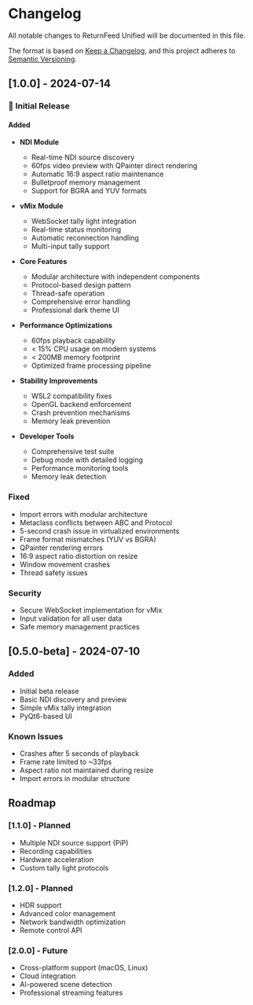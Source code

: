 # Changelog

All notable changes to ReturnFeed Unified will be documented in this file.

The format is based on [Keep a Changelog](https://keepachangelog.com/en/1.0.0/),
and this project adheres to [Semantic Versioning](https://semver.org/spec/v2.0.0.html).

## [1.0.0] - 2024-07-14

### 🎉 Initial Release

#### Added
- **NDI Module**
  - Real-time NDI source discovery
  - 60fps video preview with QPainter direct rendering
  - Automatic 16:9 aspect ratio maintenance
  - Bulletproof memory management
  - Support for BGRA and YUV formats

- **vMix Module**
  - WebSocket tally light integration
  - Real-time status monitoring
  - Automatic reconnection handling
  - Multi-input tally support

- **Core Features**
  - Modular architecture with independent components
  - Protocol-based design pattern
  - Thread-safe operation
  - Comprehensive error handling
  - Professional dark theme UI

- **Performance Optimizations**
  - 60fps playback capability
  - < 15% CPU usage on modern systems
  - < 200MB memory footprint
  - Optimized frame processing pipeline

- **Stability Improvements**
  - WSL2 compatibility fixes
  - OpenGL backend enforcement
  - Crash prevention mechanisms
  - Memory leak prevention

- **Developer Tools**
  - Comprehensive test suite
  - Debug mode with detailed logging
  - Performance monitoring tools
  - Memory leak detection

### Fixed
- Import errors with modular architecture
- Metaclass conflicts between ABC and Protocol
- 5-second crash issue in virtualized environments
- Frame format mismatches (YUV vs BGRA)
- QPainter rendering errors
- 16:9 aspect ratio distortion on resize
- Window movement crashes
- Thread safety issues

### Security
- Secure WebSocket implementation for vMix
- Input validation for all user data
- Safe memory management practices

## [0.5.0-beta] - 2024-07-10

### Added
- Initial beta release
- Basic NDI discovery and preview
- Simple vMix tally integration
- PyQt6-based UI

### Known Issues
- Crashes after 5 seconds of playback
- Frame rate limited to ~33fps
- Aspect ratio not maintained during resize
- Import errors in modular structure

## Roadmap

### [1.1.0] - Planned
- Multiple NDI source support (PiP)
- Recording capabilities
- Hardware acceleration
- Custom tally light protocols

### [1.2.0] - Planned
- HDR support
- Advanced color management
- Network bandwidth optimization
- Remote control API

### [2.0.0] - Future
- Cross-platform support (macOS, Linux)
- Cloud integration
- AI-powered scene detection
- Professional streaming features
